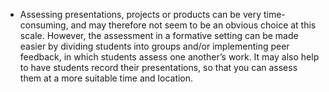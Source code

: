 
* Assessing presentations, projects or products can be very time-consuming, and may therefore not seem to be an obvious choice at this scale. However, the assessment in a formative setting can be made easier by dividing students into groups and/or implementing peer feedback, in which students assess one another’s work. It may also help to have students record their presentations, so that you can assess them at a more suitable time and location. 